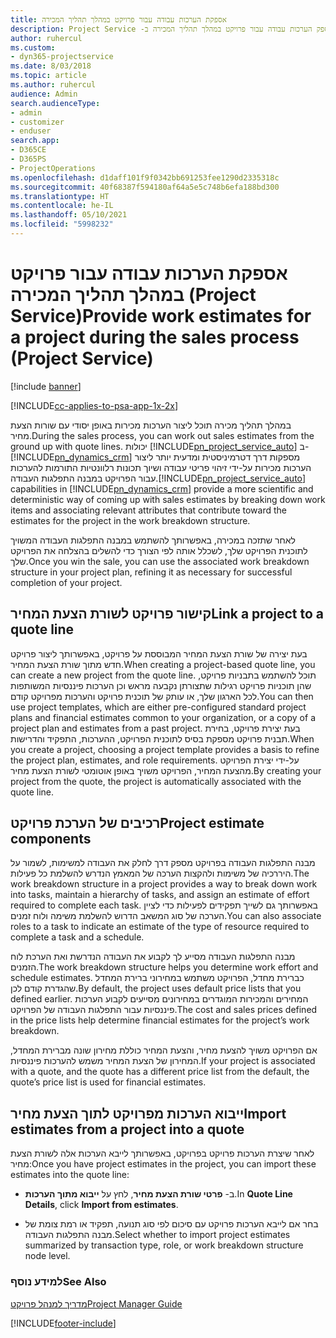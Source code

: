 ```yaml
---
title: אספקת הערכות עבודה עבור פרויקט במהלך תהליך המכירה
description: כיצד לספק הערכות עבודה עבור פרויקט במהלך תהליך המכירה ב- ‏‫Project Service
author: ruhercul
ms.custom:
- dyn365-projectservice
ms.date: 8/03/2018
ms.topic: article
ms.author: ruhercul
audience: Admin
search.audienceType:
- admin
- customizer
- enduser
search.app:
- D365CE
- D365PS
- ProjectOperations
ms.openlocfilehash: d1daff101f9f0342bb691253fee1290d2335318c
ms.sourcegitcommit: 40f68387f594180af64a5e5c748b6efa188bd300
ms.translationtype: HT
ms.contentlocale: he-IL
ms.lasthandoff: 05/10/2021
ms.locfileid: "5998232"
---
```

# <a name="provide-work-estimates-for-a-project-during-the-sales-process-project-service"></a><span data-ttu-id="3ce17-103">אספקת הערכות עבודה עבור פרויקט במהלך תהליך המכירה (Project Service)</span><span class="sxs-lookup"><span data-stu-id="3ce17-103">Provide work estimates for a project during the sales process (Project Service)</span></span>

[!include [banner](../includes/psa-now-project-operations.md)]

[!INCLUDE[cc-applies-to-psa-app-1x-2x](../includes/cc-applies-to-psa-app-1x-2x.md)]

<span data-ttu-id="3ce17-104">במהלך תהליך מכירה תוכל ליצור הערכות מכירות באופן יסודי עם שורות הצעת מחיר.</span><span class="sxs-lookup"><span data-stu-id="3ce17-104">During the sales process, you can work out sales estimates from the ground up with quote lines.</span></span> <span data-ttu-id="3ce17-105">יכולות [!INCLUDE[pn_project_service_auto](../includes/pn-project-service-auto.md)] ב- [!INCLUDE[pn_dynamics_crm](../includes/pn-dynamics-crm.md)] מספקות דרך דטרמיניסטית ומדעית יותר ליצור הערכות מכירות על-ידי זיהוי פריטי עבודה ושיוך תכונות רלוונטיות התורמות להערכות עבור הפרויקט במבנה התפלגות העבודה.</span><span class="sxs-lookup"><span data-stu-id="3ce17-105">[!INCLUDE[pn_project_service_auto](../includes/pn-project-service-auto.md)] capabilities in [!INCLUDE[pn_dynamics_crm](../includes/pn-dynamics-crm.md)] provide a more scientific and deterministic way of coming up with sales estimates by breaking down work items and associating relevant attributes that contribute toward the estimates for the project in the work breakdown structure.</span></span>  
  
 <span data-ttu-id="3ce17-106">לאחר שתזכה במכירה, באפשרותך להשתמש במבנה התפלגות העבודה המשויך לתוכנית הפרויקט שלך, לשכלל אותה לפי הצורך כדי להשלים בהצלחה את הפרויקט שלך.</span><span class="sxs-lookup"><span data-stu-id="3ce17-106">Once you win the sale, you can use the associated work breakdown structure in your project plan, refining it as necessary for successful completion of your project.</span></span>  
  
## <a name="link-a-project-to-a-quote-line"></a><span data-ttu-id="3ce17-107">קישור פרויקט לשורת הצעת המחיר</span><span class="sxs-lookup"><span data-stu-id="3ce17-107">Link a project to a quote line</span></span>  
 <span data-ttu-id="3ce17-108">בעת יצירה של שורת הצעת המחיר המבוססת על פרויקט, באפשרותך ליצור פרויקט חדש מתוך שורת הצעת המחיר.</span><span class="sxs-lookup"><span data-stu-id="3ce17-108">When creating a project-based quote line, you can create a new project from the quote line.</span></span> <span data-ttu-id="3ce17-109">תוכל להשתמש בתבניות פרויקט, שהן תוכניות פרויקט רגילות שתצורתן נקבעה מראש וכן הערכות פיננסיות המשותפות לכל הארגון שלך, או עותק של תוכנית פרויקט והערכות מפרויקט קודם.</span><span class="sxs-lookup"><span data-stu-id="3ce17-109">You can then use project templates, which are either pre-configured standard project plans and financial estimates common to your organization, or a copy of a project plan and estimates from a past project.</span></span> <span data-ttu-id="3ce17-110">בעת יצירת פרויקט, בחירת תבנית פרויקט מספקת בסיס לתוכנית הפרויקט, ההערכות, התפקיד והדרישות.</span><span class="sxs-lookup"><span data-stu-id="3ce17-110">When you create a project, choosing a project template provides a basis to refine the project plan, estimates, and role requirements.</span></span> <span data-ttu-id="3ce17-111">על-ידי יצירת הפרויקט מהצעת המחיר, הפרויקט משויך באופן אוטומטי לשורת הצעת מחיר.</span><span class="sxs-lookup"><span data-stu-id="3ce17-111">By creating your project from the quote, the project is automatically associated with the quote line.</span></span>  
  
## <a name="project-estimate-components"></a><span data-ttu-id="3ce17-112">רכיבים של הערכת פרויקט</span><span class="sxs-lookup"><span data-stu-id="3ce17-112">Project estimate components</span></span>  
 <span data-ttu-id="3ce17-113">מבנה התפלגות העבודה בפרויקט מספק דרך לחלק את העבודה למשימות, לשמור על היררכיה של משימות ולהקצות הערכה של המאמץ הנדרש להשלמת כל פעילות.</span><span class="sxs-lookup"><span data-stu-id="3ce17-113">The work breakdown structure in a project provides a way to break down work into tasks, maintain a hierarchy of tasks, and assign an estimate of effort required to complete each task.</span></span> <span data-ttu-id="3ce17-114">באפשרותך גם לשייך תפקידים לפעילות כדי לציין הערכה של סוג המשאב הדרוש להשלמת משימה ולוח זמנים.</span><span class="sxs-lookup"><span data-stu-id="3ce17-114">You can also associate roles to a task to indicate an estimate of the type of resource required to complete a task and a schedule.</span></span>  
  
 <span data-ttu-id="3ce17-115">מבנה התפלגות העבודה מסייע לך לקבוע את העבודה הנדרשת ואת הערכת לוח הזמנים.</span><span class="sxs-lookup"><span data-stu-id="3ce17-115">The work breakdown structure helps you determine work effort and schedule estimates.</span></span> <span data-ttu-id="3ce17-116">כברירת מחדל, הפרויקט משתמש במחירוני ברירת המחדל שהגדרת קודם לכן.</span><span class="sxs-lookup"><span data-stu-id="3ce17-116">By default, the project uses default price lists that you defined earlier.</span></span> <span data-ttu-id="3ce17-117">המחירים והמכירות המוגדרים במחירונים מסייעים לקבוע הערכות פיננסיות עבור התפלגות העבודה של הפרויקט.</span><span class="sxs-lookup"><span data-stu-id="3ce17-117">The cost and sales prices defined in the price lists help determine financial estimates for the project’s work breakdown.</span></span>  
  
 <span data-ttu-id="3ce17-118">אם הפרויקט משויך להצעת מחיר, והצעת המחיר כוללת מחירון שונה מברירת המחדל, המחירון של הצעת המחיר משמש להערכות פיננסיות.</span><span class="sxs-lookup"><span data-stu-id="3ce17-118">If your project is associated with a quote, and the quote has a different price list from the default, the quote’s price list is used for financial estimates.</span></span>  
  
## <a name="import-estimates-from-a-project-into-a-quote"></a><span data-ttu-id="3ce17-119">ייבוא הערכות מפרויקט לתוך הצעת מחיר</span><span class="sxs-lookup"><span data-stu-id="3ce17-119">Import estimates from a project into a quote</span></span>  
 <span data-ttu-id="3ce17-120">לאחר שיצרת הערכות פרויקט בפרויקט, באפשרותך לייבא הערכות אלה לשורת הצעת מחיר:</span><span class="sxs-lookup"><span data-stu-id="3ce17-120">Once you have project estimates in the project, you can import these estimates into the quote line:</span></span>  
  
-   <span data-ttu-id="3ce17-121">ב- **פרטי שורת הצעת מחיר**, לחץ על **ייבוא מתוך הערכות**.</span><span class="sxs-lookup"><span data-stu-id="3ce17-121">In **Quote Line Details**, click **Import from estimates**.</span></span> 

-   <span data-ttu-id="3ce17-122">בחר אם לייבא הערכות פרויקט עם סיכום לפי סוג תנועה, תפקיד או רמת צומת של מבנה התפלגות העבודה.</span><span class="sxs-lookup"><span data-stu-id="3ce17-122">Select whether to import project estimates summarized by transaction type, role, or work breakdown structure node level.</span></span>  
  
### <a name="see-also"></a><span data-ttu-id="3ce17-123">למידע נוסף</span><span class="sxs-lookup"><span data-stu-id="3ce17-123">See Also</span></span>  
 [<span data-ttu-id="3ce17-124">מדריך למנהל פרויקט</span><span class="sxs-lookup"><span data-stu-id="3ce17-124">Project Manager Guide</span></span>](../psa/project-manager-guide.md)


[!INCLUDE[footer-include](../includes/footer-banner.md)]